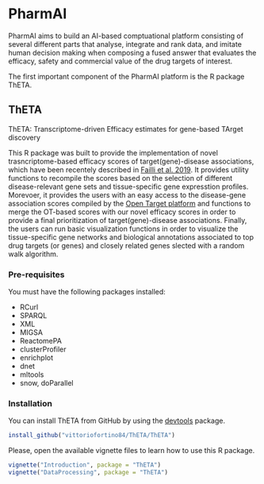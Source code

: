 # PharmAI 

PharmAI aims to build an AI-based comptuational platform consisting of several different parts that analyse, integrate and rank data, and imitate human decision making when composing a fused answer that evaluates the efficacy, safety and commercial value of the drug targets of interest. 

The first important component of the PharmAI platform is the R package ThETA.


## ThETA
ThETA: Transcriptome-driven Efficacy estimates for gene-based TArget discovery

This R package was built to provide the implementation of novel trasncriptome-based efficacy scores of target(gene)-disease associations, which have been recentely described in [Failli et al. 2019](https://www.nature.com/articles/s41598-019-46293-7). It provides utility functions to recompile the scores based on the selection of different disease-relevant gene sets and tissue-specific gene expresstion profiles. Morevoer, it provides the users with an easy access to the disease-gene association scores compiled by the [Open Target platform](https://www.targetvalidation.org/) and functions to merge the OT-based scores with our novel efficacy scores in order to provide a final prioritization of target(gene)-disease associations. Finally, the users can run basic visualization functions in order to visualize the tissue-specific gene networks and biological annotations associated to top drug targets (or genes) and closely related genes slected with a random walk algorithm. 

### Pre-requisites

You must have the following packages installed:
* RCurl
* SPARQL
* XML
* MIGSA
* ReactomePA
* clusterProfiler
* enrichplot
* dnet
* mltools
* snow, doParallel

### Installation

You can install ThETA from GitHub by using the [devtools](https://cran.r-project.org/web/packages/devtools/index.html) package. 

```r
install_github("vittoriofortino84/ThETA/ThETA")
```

Please, open the available vignette files to learn how to use this R package.

```r
vignette("Introduction", package = "ThETA")
vignette("DataProcessing", package = "ThETA")
```
